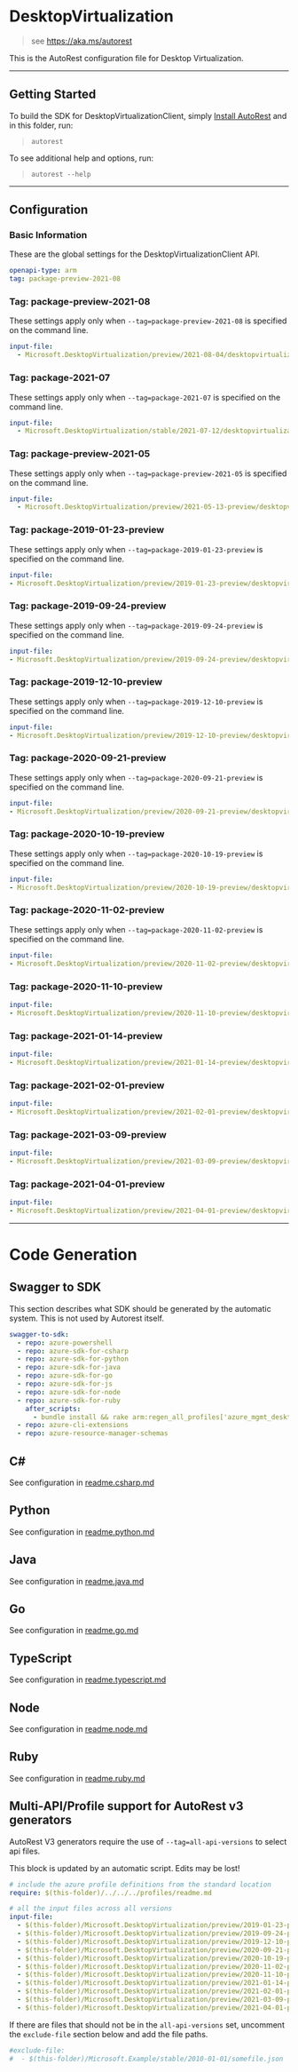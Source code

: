 # DesktopVirtualization

> see https://aka.ms/autorest

This is the AutoRest configuration file for Desktop Virtualization.

---

## Getting Started

To build the SDK for DesktopVirtualizationClient, simply [Install AutoRest](https://aka.ms/autorest/install) and in this folder, run:

> `autorest`

To see additional help and options, run:

> `autorest --help`

---

## Configuration

### Basic Information

These are the global settings for the DesktopVirtualizationClient API.

``` yaml
openapi-type: arm
tag: package-preview-2021-08
```


### Tag: package-preview-2021-08

These settings apply only when `--tag=package-preview-2021-08` is specified on the command line.

```yaml $(tag) == 'package-preview-2021-08'
input-file:
  - Microsoft.DesktopVirtualization/preview/2021-08-04/desktopvirtualization.json
```
### Tag: package-2021-07

These settings apply only when `--tag=package-2021-07` is specified on the command line.

``` yaml $(tag) == 'package-2021-07'
input-file:
  - Microsoft.DesktopVirtualization/stable/2021-07-12/desktopvirtualization.json
```

### Tag: package-preview-2021-05

These settings apply only when `--tag=package-preview-2021-05` is specified on the command line.

``` yaml $(tag) == 'package-preview-2021-05'
input-file:
  - Microsoft.DesktopVirtualization/preview/2021-05-13-preview/desktopvirtualization.json
```

### Tag: package-2019-01-23-preview

These settings apply only when `--tag=package-2019-01-23-preview` is specified on the command line.

``` yaml $(tag) == 'package-2019-01-23-preview'
input-file:
- Microsoft.DesktopVirtualization/preview/2019-01-23-preview/desktopvirtualization.json
```

### Tag: package-2019-09-24-preview

These settings apply only when `--tag=package-2019-09-24-preview` is specified on the command line.

``` yaml $(tag) == 'package-2019-09-24-preview'
input-file:
- Microsoft.DesktopVirtualization/preview/2019-09-24-preview/desktopvirtualization.json
```

### Tag: package-2019-12-10-preview

These settings apply only when `--tag=package-2019-12-10-preview` is specified on the command line.

``` yaml $(tag) == 'package-2019-12-10-preview'
input-file:
- Microsoft.DesktopVirtualization/preview/2019-12-10-preview/desktopvirtualization.json
```

### Tag: package-2020-09-21-preview

These settings apply only when `--tag=package-2020-09-21-preview` is specified on the command line.

``` yaml $(tag) == 'package-2020-09-21-preview'
input-file:
- Microsoft.DesktopVirtualization/preview/2020-09-21-preview/desktopvirtualization.json
```

### Tag: package-2020-10-19-preview

These settings apply only when `--tag=package-2020-10-19-preview` is specified on the command line.

``` yaml $(tag) == 'package-2020-10-19-preview'
input-file:
- Microsoft.DesktopVirtualization/preview/2020-10-19-preview/desktopvirtualization.json
```

### Tag: package-2020-11-02-preview

These settings apply only when `--tag=package-2020-11-02-preview` is specified on the command line.

``` yaml $(tag) == 'package-2020-11-02-preview'
input-file:
- Microsoft.DesktopVirtualization/preview/2020-11-02-preview/desktopvirtualization.json
```

### Tag: package-2020-11-10-preview

``` yaml $(tag) == 'package-2020-11-10-preview'
input-file:
- Microsoft.DesktopVirtualization/preview/2020-11-10-preview/desktopvirtualization.json
```

### Tag: package-2021-01-14-preview

``` yaml $(tag) == 'package-2021-01-14-preview'
input-file:
- Microsoft.DesktopVirtualization/preview/2021-01-14-preview/desktopvirtualization.json
```

### Tag: package-2021-02-01-preview

``` yaml $(tag) == 'package-2021-02-01-preview'
input-file:
- Microsoft.DesktopVirtualization/preview/2021-02-01-preview/desktopvirtualization.json
```

### Tag: package-2021-03-09-preview

``` yaml $(tag) == 'package-2021-03-09-preview'
input-file:
- Microsoft.DesktopVirtualization/preview/2021-03-09-preview/desktopvirtualization.json
```

### Tag: package-2021-04-01-preview

``` yaml $(tag) == 'package-2021-04-01-preview'
input-file:
- Microsoft.DesktopVirtualization/preview/2021-04-01-preview/desktopvirtualization.json
```

---

# Code Generation

## Swagger to SDK

This section describes what SDK should be generated by the automatic system.
This is not used by Autorest itself.

``` yaml $(swagger-to-sdk)
swagger-to-sdk:
  - repo: azure-powershell
  - repo: azure-sdk-for-csharp
  - repo: azure-sdk-for-python
  - repo: azure-sdk-for-java
  - repo: azure-sdk-for-go
  - repo: azure-sdk-for-js
  - repo: azure-sdk-for-node
  - repo: azure-sdk-for-ruby
    after_scripts:
      - bundle install && rake arm:regen_all_profiles['azure_mgmt_desktop_virtualization']
  - repo: azure-cli-extensions
  - repo: azure-resource-manager-schemas
```

## C#

See configuration in [readme.csharp.md](./readme.csharp.md)

## Python

See configuration in [readme.python.md](./readme.python.md)

## Java

See configuration in [readme.java.md](./readme.java.md)

## Go

See configuration in [readme.go.md](./readme.go.md)

## TypeScript

See configuration in [readme.typescript.md](./readme.typescript.md)

## Node

See configuration in [readme.node.md](./readme.node.md)

## Ruby

See configuration in [readme.ruby.md](./readme.ruby.md)

## Multi-API/Profile support for AutoRest v3 generators

AutoRest V3 generators require the use of `--tag=all-api-versions` to select api files.

This block is updated by an automatic script. Edits may be lost!

``` yaml $(tag) == 'all-api-versions' /* autogenerated */
# include the azure profile definitions from the standard location
require: $(this-folder)/../../../profiles/readme.md

# all the input files across all versions
input-file:
  - $(this-folder)/Microsoft.DesktopVirtualization/preview/2019-01-23-preview/desktopvirtualization.json
  - $(this-folder)/Microsoft.DesktopVirtualization/preview/2019-09-24-preview/desktopvirtualization.json
  - $(this-folder)/Microsoft.DesktopVirtualization/preview/2019-12-10-preview/desktopvirtualization.json
  - $(this-folder)/Microsoft.DesktopVirtualization/preview/2020-09-21-preview/desktopvirtualization.json
  - $(this-folder)/Microsoft.DesktopVirtualization/preview/2020-10-19-preview/desktopvirtualization.json
  - $(this-folder)/Microsoft.DesktopVirtualization/preview/2020-11-02-preview/desktopvirtualization.json
  - $(this-folder)/Microsoft.DesktopVirtualization/preview/2020-11-10-preview/desktopvirtualization.json
  - $(this-folder)/Microsoft.DesktopVirtualization/preview/2021-01-14-preview/desktopvirtualization.json
  - $(this-folder)/Microsoft.DesktopVirtualization/preview/2021-02-01-preview/desktopvirtualization.json
  - $(this-folder)/Microsoft.DesktopVirtualization/preview/2021-03-09-preview/desktopvirtualization.json
  - $(this-folder)/Microsoft.DesktopVirtualization/preview/2021-04-01-preview/desktopvirtualization.json

```

If there are files that should not be in the `all-api-versions` set,
uncomment the  `exclude-file` section below and add the file paths.

``` yaml $(tag) == 'all-api-versions'
#exclude-file: 
#  - $(this-folder)/Microsoft.Example/stable/2010-01-01/somefile.json
```

